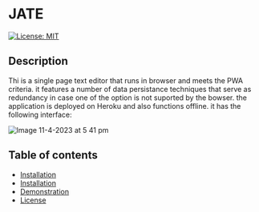 # JATE

[![License: MIT](https://img.shields.io/badge/License-MIT-yellow.svg)](https://opensource.org/licenses/MIT)
## Description

Thi is a single page text editor that runs in browser and meets the PWA criteria. it features a number of data persistance techniques that serve as redundancy in case one of the option is not suported by the bowser.  the application is deployed on Heroku and also functions offline. it has the following interface:

![Image 11-4-2023 at 5 41 pm](https://user-images.githubusercontent.com/117637113/231092483-0eee1636-ecda-4401-992a-779ec2839a03.jpg)




## Table of contents


* [Installation](#Installation)
* [Installation](#Installation)
* [Demonstration](#Demonstration)
* [License](#License)
